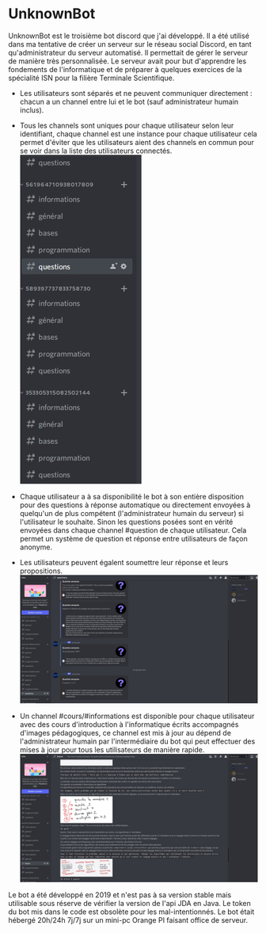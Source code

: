 # UnknownBot

UnknownBot est le troisième bot discord que j'ai développé.
Il a été utilisé dans ma tentative de créer un serveur sur le réseau social Discord, en tant qu'administrateur du serveur automatisé.
Il permettait de gérer le serveur de manière très personnalisée. Le serveur avait pour but d'apprendre les fondements de l'informatique et de préparer à quelques exercices de la spécialité ISN pour la filière Terminale Scientifique.

- Les utilisateurs sont séparés et ne peuvent communiquer directement : chacun a un channel entre lui et le bot (sauf administrateur humain inclus).
- Tous les channels sont uniques pour chaque utilisateur selon leur identifiant, chaque channel est une instance pour chaque utilisateur cela permet d'éviter que les utilisateurs aient des channels en commun pour se voir dans la liste des utilisateurs connectés.
![alt text](https://github.com/zentsugo/UnknownBot/blob/main/capture3.jpg?raw=true)

- Chaque utilisateur a à sa disponibilité le bot à son entière disposition pour des questions à réponse automatique ou directement envoyées à quelqu'un de plus compétent (l'administrateur humain du serveur) si l'utilisateur le souhaite. Sinon les questions posées sont en vérité envoyées dans chaque channel #question de chaque utilisateur. Cela permet un système de question et réponse entre utilisateurs de façon anonyme.
- Les utilisateurs peuvent égalent soumettre leur réponse et leurs propositions.
![alt text](https://github.com/zentsugo/UnknownBot/blob/main/capture1.jpg?raw=true)

- Un channel #cours/#informations est disponible pour chaque utilisateur avec des cours d'introduction à l'informatique écrits accompagnés d'images pédagogiques, ce channel est mis à jour au dépend de l'administrateur humain par l'intermédiaire du bot qui peut effectuer des mises à jour pour tous les utilisateurs de manière rapide.
![alt text](https://github.com/zentsugo/UnknownBot/blob/main/capture2.jpg?raw=true)

Le bot a été développé en 2019 et n'est pas à sa version stable mais utilisable sous réserve de vérifier la version de l'api JDA en Java.
Le token du bot mis dans le code est obsolète pour les mal-intentionnés.
Le bot était hébergé 20h/24h 7j/7j sur un mini-pc Orange PI faisant office de serveur.
